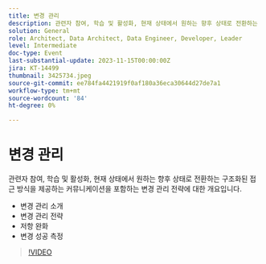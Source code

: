 ```yaml
---
title: 변경 관리
description: 관련자 참여, 학습 및 활성화, 현재 상태에서 원하는 향후 상태로 전환하는 구조화된 접근 방식을 제공하는 커뮤니케이션을 포함하는 변경 관리 전략에 대한 개요입니다. 변경 관리 변경 관리 전략 저항 완화 변경 성공을 측정하는 방법
solution: General
role: Architect, Data Architect, Data Engineer, Developer, Leader
level: Intermediate
doc-type: Event
last-substantial-update: 2023-11-15T00:00:00Z
jira: KT-14499
thumbnail: 3425734.jpeg
source-git-commit: ee784fa4421919f0af180a36eca30644d27de7a1
workflow-type: tm+mt
source-wordcount: '84'
ht-degree: 0%

---
```



# 변경 관리

관련자 참여, 학습 및 활성화, 현재 상태에서 원하는 향후 상태로 전환하는 구조화된 접근 방식을 제공하는 커뮤니케이션을 포함하는 변경 관리 전략에 대한 개요입니다.

* 변경 관리 소개
* 변경 관리 전략
* 저항 완화
* 변경 성공 측정

>[!VIDEO](https://video.tv.adobe.com/v/3425734/?learn=on)
